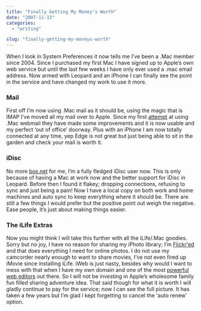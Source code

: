 ```yaml
---
title: "Finally Getting My Money's Worth"
date: "2007-11-13"
categories: 
  - "writing"

slug: "finally-getting-my-moneys-worth"
---
```


When I look in System Preferences it now tells me I’ve been a .Mac member since 2004. Since I purchased my first Mac I have signed up to Apple’s own web service but until the last few weeks I have only ever used a .mac email address. Now armed with Leopard and an iPhone I can finally see the point in the service and have changed my work to use it more.

### Mail

First off I’m now using .Mac mail as it should be, using the magic that is IMAP I’ve moved all my mail over to Apple. Since my first [attempt](https://adamchamberlin.info/post/1424941125/mac-webmail-woes) at using .Mac webmail they have made some improvements and it is now usable and my perfect ‘out of office’ doorway. Plus with an iPhone I am now totally connected at any time, yep Edge is not great but just being able to sit in the garden and check your mail is worth it.

### iDisc

No more [box.net](https://box.net) for me, I’m a fully fledged iDisc user now. This is only because of having a Mac at work now and the better support for iDisc in Leopard. Before then I found it flakey; dropping connections, refusing to sync and just being a pain! Now I have a local copy on both work and home machines and auto sync to keep everything where it should be. There are still a few things I would prefer but the positive point out weigh the negative. Ease people, it’s just about making things easier.

### The iLife Extras

Now you might think I will take this further with all the iLife/.Mac goodies. Sorry but no joy, I have no reason for sharing my iPhoto library; I’m [Flickr'ed](https://www.flickr.com/photos/funkylarma/) and that does everything I need for online photos. I do not use my camcorder nearly enough to want to share movies, I’ve not even fired up iMovie since installing iLife. iWeb is just nasty, besides why would I want to mess with that when I have my own domain and one of the most [powerful web editors](https://adamchamberlin.info/post/1424979398/panic-coda-alert) out there. So I will not be investing in Apple’s wholesome family fun filled sharing adventure idea. That said though for what it is worth I will gladly continue to pay for the service; now I can see the full picture. It has taken a few years but I’m glad I kept forgetting to cancel the 'auto renew’ option.
